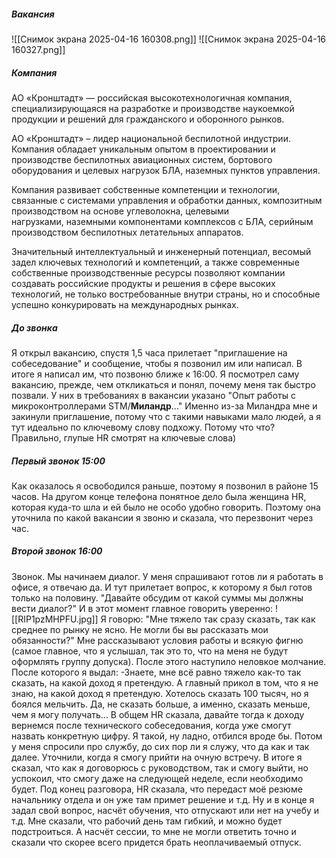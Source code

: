 ##### Вакансия
![[Снимок экрана 2025-04-16 160308.png]]
![[Снимок экрана 2025-04-16 160327.png]]
##### Компания
АО «Кронштадт» — российская высокотехнологичная компания, специализирующаяся на разработке и производстве наукоемкой продукции и решений для гражданского и оборонного рынков.

АО «Кронштадт» – лидер национальной беспилотной индустрии. Компания обладает уникальным опытом в проектировании и производстве беспилотных авиационных систем, бортового оборудования и целевых нагрузок БЛА, наземных пунктов управления.

Компания развивает собственные компетенции и технологии, связанные с системами управления и обработки данных, композитным производством на основе углеволокна, целевыми нагрузками, наземными компонентами комплексов с БЛА, серийным производством беспилотных летательных аппаратов.

Значительный интеллектуальный и инженерный потенциал, весомый задел ключевых технологий и компетенций, а также современные собственные производственные ресурсы позволяют компании создавать российские продукты и решения в сфере высоких технологий, не только востребованные внутри страны, но и способные успешно конкурировать на международных рынках.
##### До звонка
Я открыл вакансию, спустя 1,5 часа прилетает "приглашение на собеседование" и сообщение, чтобы я позвонил им или написал. В итоге я написал им, что позвоню ближе к 16:00. 
Я посмотрел саму вакансию, прежде, чем откликаться и понял, почему меня так быстро позвали. У них в требованиях в вакансии указано "Опыт работы с микроконтроллерами STM/**Миландр**..."
Именно из-за Миландра мне и закинули приглашение, потому что с такими навыками мало людей, а я тут идеально по ключевому слову подхожу. Потому что что? Правильно, глупые HR смотрят на ключевые слова)
##### Первый звонок 15:00
Как оказалось я освободился раньше, поэтому я позвонил в районе 15 часов. На другом конце телефона понятное дело была женщина HR, которая куда-то шла и ей было не особо удобно говорить. Поэтому она уточнила по какой вакансии я звоню и сказала, что перезвонит через час.
##### Второй звонок 16:00
Звонок. Мы начинаем диалог. 
У меня спрашивают готов ли я работать в офисе, я отвечаю да. И тут прилетает вопрос, к которому я был готов только на половину. "Давайте обсудим от какой суммы мы должны вести диалог?"
И в этот момент главное говорить уверенно:
![[RIP1pzMHPFU.jpg]]
Я говорю: "Мне тяжело так сразу сказать, так как среднее по рынку не ясно. Не могли бы вы рассказать мои обязанности?"
Мне рассказывают условия работы и всякую фигню (самое главное, что я услышал, так это то, что на меня не будут оформлять группу допуска). 
После этого наступило неловкое молчание. После которого я выдал:
-Знаете, мне всё равно тяжело как-то так сказать, на какой доход я претендую.
А главный прикол в том, что я не знаю, на какой доход я претендую. Хотелось сказать 100 тысяч, но я боялся мельчить. Да, не сказать больше, а именно, сказать меньше, чем я могу получать...
В общем HR сказала, давайте тогда к доходу вернемся после технического собеседования, когда уже смогут назвать конкретную цифру.
Я такой, ну ладно, отбился вроде бы.
Потом у меня спросили про службу, до сих пор ли я служу, что да как и так далее. Уточнили, когда я смогу прийти на очную встречу. В итоге я сказал, что как я договорюсь с руководством, так и смогу выйти, но успокоил, что смогу даже на следующей неделе, если необходимо будет.
Под конец разговора, HR сказала, что передаст моё резюме начальнику отдела и он уже там примет решение и т.д.
Ну и в конце я задал свой вопрос, насчёт обучения, что отпускают или нет на учебу и т.д. Мне сказали, что рабочий день там гибкий, и можно будет подстроиться. А насчёт сессии, то мне не могли ответить точно и сказали что скорее всего придется брать неоплачиваемый отпуск.